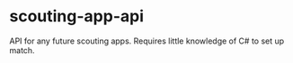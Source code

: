 # scouting-app-api
API for any future scouting apps. Requires little knowledge of C# to set up match.
